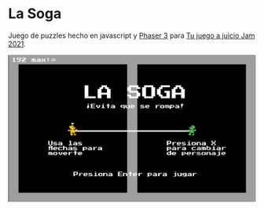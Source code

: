 # La Soga

Juego de puzzles hecho en javascript y [Phaser 3](https://phaser.io) para [Tu juego a juicio Jam 2021](https://itch.io/jam/tu-juego-a-juicio-jam-2021).

![Captura de Pantalla](assets/screenshot.png)
